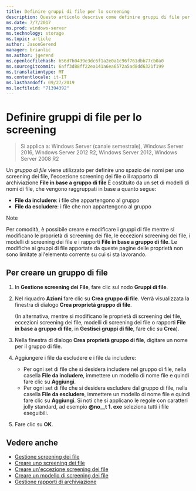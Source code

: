 ```yaml
---
title: Definire gruppi di file per lo screening
description: Questo articolo descrive come definire gruppi di file per creare uno spazio dei nomi per lo screening dei file, l'eccezione screening dei file o i rapporti di archiviazione File in base a gruppo di file
ms.date: 7/7/2017
ms.prod: windows-server
ms.technology: storage
ms.topic: article
author: JasonGerend
manager: brianlic
ms.author: jgerend
ms.openlocfilehash: b56d7b0439e3dc6f1a2e0a1c96f761dbb77cb0a0
ms.sourcegitcommit: 6aff3d88ff22ea141a6ea6572a5ad8dd6321f199
ms.translationtype: MT
ms.contentlocale: it-IT
ms.lasthandoff: 09/27/2019
ms.locfileid: "71394392"
---
```

# <a name="define-file-groups-for-screening"></a>Definire gruppi di file per lo screening

> Si applica a: Windows Server (canale semestrale), Windows Server 2016, Windows Server 2012 R2, Windows Server 2012, Windows Server 2008 R2

Un *gruppo di file* viene utilizzato per definire uno spazio dei nomi per uno screening dei file, l'eccezione screening dei file o il rapporto di archiviazione **File in base a gruppo di file** È costituito da un set di modelli di nomi di file, che vengono raggruppati in base a quanto segue:

-   **File da includere**: i file che appartengono al gruppo
-   **File da escludere**: i file che non appartengono al gruppo

> [!Note]
> Per comodità, è possibile creare e modificare i gruppi di file mentre si modificano le proprietà di screening dei file, le eccezioni screening dei file, i modelli di screening dei file e i rapporti **File in base a gruppo di file**. Le modifiche ai gruppi di file apportate da queste pagine delle proprietà non sono limitate all'elemento corrente su cui si sta lavorando.

## <a name="to-create-a-file-group"></a>Per creare un gruppo di file

1.  In **Gestione screening dei File**, fare clic sul nodo **Gruppi di file**.

2.  Nel riquadro **Azioni** fare clic su **Crea gruppo di file**. Verrà visualizzata la finestra di dialogo **Crea proprietà gruppo di file**.

    (In alternativa, mentre si modificano le proprietà di screening dei file, eccezioni screening dei file, modelli di screening dei file o rapporti **File in base a gruppo di file**, in **Gestisci gruppi di file**, fare clic su **Crea**).

3.  Nella finestra di dialogo **Crea proprietà gruppo di file**, digitare un nome per il gruppo di file.

4.  Aggiungere i file da escludere e i file da includere:

    -   Per ogni set di file che si desidera includere nel gruppo di file, nella casella **File da includere**, immettere un modello di nome file e quindi fare clic su **Aggiungi**.
    -   Per ogni set di file che si desidera escludere dal gruppo di file, nella casella **File da escludere**, immettere un modello di nome file e quindi fare clic su **Aggiungi**.
        Si noti che si applicano le regole con caratteri jolly standard, ad esempio **@no__t 1. exe** seleziona tutti i file eseguibili.

5.  Fare clic su **OK**.

## <a name="see-also"></a>Vedere anche

-   [Gestione screening dei file](file-screening-management.md)
-   [Creare uno screening dei file](create-file-screen.md)
-   [Creare un'eccezione screening dei file](create-file-screen-exception.md)
-   [Creare un modello di screening dei file](create-file-screen-template.md)
-   [Gestione rapporti di archiviazione](storage-reports-management.md)


